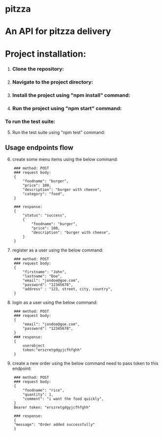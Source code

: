 # pitzza
<h1>An API for pitzza delivery<h1>

# Project installation:

1. ### Clone the repository:
2. ### Navigate to the  project directory:
3. ### Install the project using "npm install" command:
4. ### Run the project using "npm start" command:

### To run the test suite:
5. Run the test suite using "npm test" command: 



## Usage endpoints flow

6. create some menu items using the below command:
```### endpoint: /create/menu
    ### method: POST
    ### request body:
    {
        "foodname": "burger",
        "price": 100,
        "description": "burger with cheese",
        "category": "food",
    }

    ### response:
    {
        "status": "success",
        {
            "foodname": "burger",
            "price": 100,
            "description": "burger with cheese",
        }
    }
```
7. register as a user using the below command:
```### endpoint: /registration
    ### method: POST
    ### request body:
    {
        "firstname": "John",
        "lastname": "Doe",
        "email": "jondoe@goe.com",
        "password": "12345678",
        "address" : "123, street, city, country",
    }
```

8. login as a user using the below command:
```### endpoint: /login
    ### method: POST
    ### request body:
    {
        "email": "jondoe@goe.com",
        "password": "12345678",
    }
    ### response:
    {
        userobject
        token:"erszretgdgyjcfhfghh"
    }
```

9. create a new order using the below command need to pass token to this endpoint:
```### endpoint: /create/order
    ### method: POST
    ### request body:
    {
        "foodname": "rice",
        "quantity": 1,
        "comment": "i want the food quickly",
    }
    Bearer token: "erszretgdgyjcfhfghh"

    ### response:
    {
    "message": "Order added successfully"
    }
```
